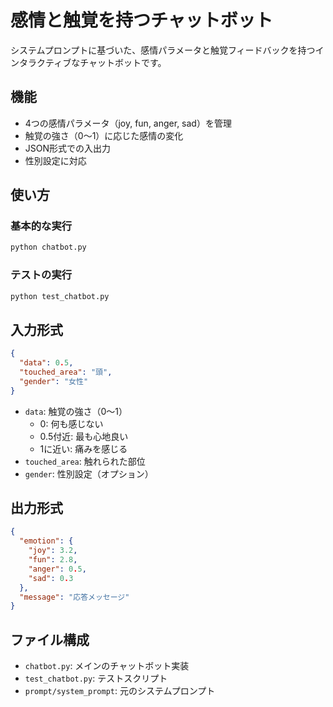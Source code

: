 # 感情と触覚を持つチャットボット

システムプロンプトに基づいた、感情パラメータと触覚フィードバックを持つインタラクティブなチャットボットです。

## 機能

- 4つの感情パラメータ（joy, fun, anger, sad）を管理
- 触覚の強さ（0〜1）に応じた感情の変化
- JSON形式での入出力
- 性別設定に対応

## 使い方

### 基本的な実行

```bash
python chatbot.py
```

### テストの実行

```bash
python test_chatbot.py
```

## 入力形式

```json
{
  "data": 0.5,
  "touched_area": "頭",
  "gender": "女性"
}
```

- `data`: 触覚の強さ（0〜1）
  - 0: 何も感じない
  - 0.5付近: 最も心地良い
  - 1に近い: 痛みを感じる
- `touched_area`: 触れられた部位
- `gender`: 性別設定（オプション）

## 出力形式

```json
{
  "emotion": {
    "joy": 3.2,
    "fun": 2.8,
    "anger": 0.5,
    "sad": 0.3
  },
  "message": "応答メッセージ"
}
```

## ファイル構成

- `chatbot.py`: メインのチャットボット実装
- `test_chatbot.py`: テストスクリプト
- `prompt/system_prompt`: 元のシステムプロンプト